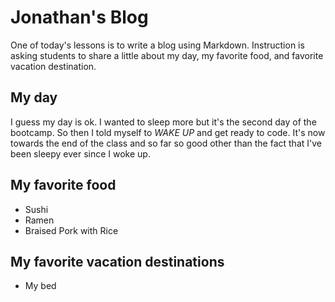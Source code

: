 # Jonathan's Blog
One of today's lessons is to write a blog using Markdown. Instruction is asking students to share a little about my day, my favorite food, and favorite vacation destination.
## My day
I guess my day is ok. I wanted to sleep more but it's the second day of the bootcamp. So then I told myself to _WAKE UP_ and get ready to code. It's now towards the end of the class and so far so good other than the fact that I've been sleepy ever since I woke up.
## My favorite food
* Sushi
* Ramen
* Braised Pork with Rice
## My favorite vacation destinations
* My bed